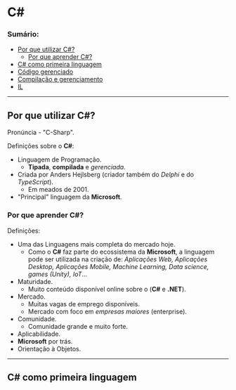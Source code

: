 # C#

### Sumário:

- [Por que utilizar C#?](#por-que-utilizar-c)
    - [Por que aprender C#?](#por-que-aprender-c)
- [C# como primeira linguagem]()
- [Código gerenciado]()
- [Compilação e gerenciamento]()
- [IL]()

---

## Por que utilizar C#?

Pronúncia - "C-Sharp".

Definições sobre o **C#**:

- Linguagem de Programação.
    - **Tipada**, **compilada** e _gerenciada_.
- Criada por Anders Hejlsberg (criador também do _Delphi_ e do _TypeScript_).
    - Em meados de 2001.
- "Principal" linguagem da **Microsoft**.

### Por que aprender C#?

Definições:

- Uma das Linguagens mais completa do mercado hoje.
    - Como o **C#** faz parte do ecossistema da **Microsoft**, a linguagem pode ser utilizada na criação de: _Aplicações Web, Aplicações Desktop, Aplicações Mobile, Machine Learning, Data science, games (Unity), IoT_...
- Maturidade.
    - Muito conteúdo disponível online sobre o (**C#** e **.NET**).
- Mercado.
    - Muitas vagas de emprego disponíveis.
    - Mercado com foco em _empresas maiores_ (enterprise).
- Comunidade.
    - Comunidade grande e muito forte.
- Aplicabilidade.
- **Microsoft** por trás.
- Orientação à Objetos.

---

## C# como primeira linguagem

